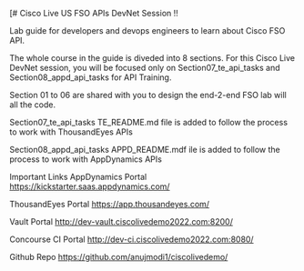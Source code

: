 [# Cisco Live US FSO APIs DevNet Session !!

Lab guide for developers and devops engineers to learn about Cisco FSO API.

The whole course in the guide is diveded into 8 sections. For this Cisco Live DevNet session, you will be focused only on Section07_te_api_tasks and Section08_appd_api_tasks for API Training.

Section 01 to 06 are shared with you to design the end-2-end FSO lab will all the code.

Section07_te_api_tasks
TE_README.md file is added to follow the process to work with ThousandEyes APIs

Section08_appd_api_tasks
APPD_README.mdf ile is added to follow the process to work with AppDynamics APIs

Important Links
AppDynamics Portal
https://kickstarter.saas.appdynamics.com/

ThousandEyes Portal
https://app.thousandeyes.com/

Vault Portal
http://dev-vault.ciscolivedemo2022.com:8200/

Concourse CI Portal
http://dev-ci.ciscolivedemo2022.com:8080/

Github Repo
https://github.com/anujmodi1/ciscolivedemo/